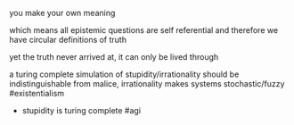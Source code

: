 you make your own meaning

which means all epistemic questions are self referential and therefore we have circular definitions of truth

yet the truth never arrived at, it can only be lived through

a turing complete simulation of stupidity/irrationality should be indistinguishable from malice, irrationality makes systems stochastic/fuzzy #existentialism

- stupidity is turing complete #agi